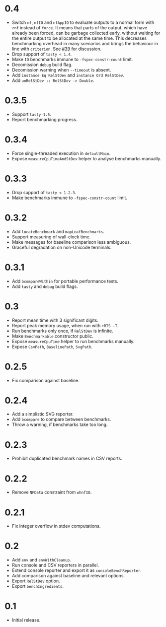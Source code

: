 # 0.4

* Switch `nf`, `nfIO` and `nfAppIO` to evaluate outputs to a normal form
  with `rnf` instead of `force`. It means that parts of the output, which have
  already been forced, can be garbage collected early, without waiting for
  the entire output to be allocated at the same time. This decreases
  benchmarking overhead in many scenarios and brings the behaviour in line
  with `criterion`. See [#39](https://github.com/Bodigrim/tasty-bench/issues/39)
  for discussion.
* Drop support of `tasty < 1.4`.
* Make `IO` benchmarks immune to `-fspec-constr-count` limit.
* Decomission `debug` build flag.
* Decomission warning when `--timeout` is absent.
* Add `instance Eq RelStDev` and `instance Ord RelStDev`.
* Add `unRelStDev :: RelStDev -> Double`.

# 0.3.5

* Support `tasty-1.5`.
* Report benchmarking progress.

# 0.3.4

* Force single-threaded execution in `defaultMain`.
* Expose `measureCpuTimeAndStDev` helper to analyse benchmarks manually.

# 0.3.3

* Drop support of `tasty < 1.2.3`.
* Make benchmarks immune to `-fspec-constr-count` limit.

# 0.3.2

* Add `locateBenchmark` and `mapLeafBenchmarks`.
* Support measuring of wall-clock time.
* Make messages for baseline comparison less ambiguous.
* Graceful degradation on non-Unicode terminals.

# 0.3.1

* Add `bcompareWithin` for portable performance tests.
* Add `tasty` and `debug` build flags.

# 0.3

* Report mean time with 3 significant digits.
* Report peak memory usage, when run with `+RTS -T`.
* Run benchmarks only once, if `RelStDev` is infinite.
* Make `Benchmarkable` constructor public.
* Expose `measureCpuTime` helper to run benchmarks manually.
* Expose `CsvPath`, `BaselinePath`, `SvgPath`.

# 0.2.5

* Fix comparison against baseline.

# 0.2.4

* Add a simplistic SVG reporter.
* Add `bcompare` to compare between benchmarks.
* Throw a warning, if benchmarks take too long.

# 0.2.3

* Prohibit duplicated benchmark names in CSV reports.

# 0.2.2

* Remove `NFData` constraint from `whnfIO`.

# 0.2.1

* Fix integer overflow in stdev computations.

# 0.2

* Add `env` and `envWithCleanup`.
* Run console and CSV reporters in parallel.
* Extend console reporter and export it as `consoleBenchReporter`.
* Add comparison against baseline and relevant options.
* Export `RelStDev` option.
* Export `benchIngredients`.

# 0.1

* Initial release.
